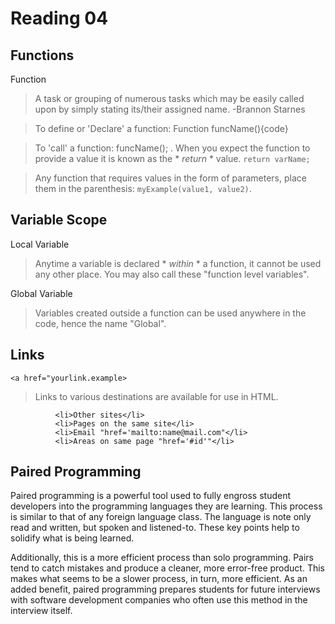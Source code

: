# Reading 04

## Functions

Function

   > A task or grouping of numerous tasks which may be easily called upon by simply stating its/their assigned name. -Brannon Starnes

   >To define or 'Declare' a function: Function funcName(){code}

   > To 'call' a function: funcName(); . When you expect the function to provide a value it is known as the * *return* * value. ```return varName;```

   >Any function that requires values in the form of parameters, place them in the parenthesis: ```myExample(value1, value2)```.

## Variable Scope

Local Variable

   > Anytime a variable is declared * *within* * a function, it cannot be used any other place. You may also call these "function level variables".

Global Variable

  > Variables created outside a function can be used anywhere in the code, hence the name "Global".

## Links

```<a href="yourlink.example>```

   > Links to various destinations are available for use in HTML.
```    <ul>
          <li>Other sites</li>
          <li>Pages on the same site</li>
          <li>Email "href='mailto:name@mail.com"</li>
          <li>Areas on same page "href='#id'"</li> 
```
## Paired Programming

   Paired programming is a powerful tool used to fully engross student developers into the programming languages they are learning. This process is similar to that of any foreign language class. The language is note only read and written, but spoken and listened-to. These key points help to solidify what is being learned.

   Additionally, this is a more efficient process than solo programming. Pairs tend to catch mistakes and produce a cleaner, more error-free product. This makes what seems to be a slower process, in turn, more efficient. As an added benefit, paired programming prepares students for future interviews with software development companies who often use this method in the interview itself.
